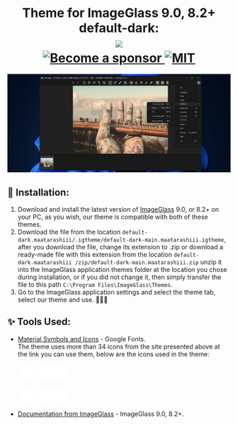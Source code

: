 <div align="center">
  <h1>
    Theme for ImageGlass 9.0, 8.2+ default-dark: <br>
     <a href="https://imageglass.org" target="_blank">
<img src="https://img.shields.io/badge/www-imageglass.org-0099BC.svg?maxAge=3600&color=%233097B8" height="20"> <br>
    <a href="https://github.com/sponsors/maatarashiii" target="_blank" title="Become a sponsor">
<img src="https://img.shields.io/badge/Github-@maatarashiii-24292e.svg?maxAge=3600&logo=github" height="20" alt="Become a sponsor">
</a>
       <a href="https://opensource.org/licenses/MIT" target="_blank" title="MIT">
<img src="https://img.shields.io/badge/License-MIT-brightgreen.svg" height="20" alt="MIT">
</a>
  </h1>
</div>

<img src="https://github.com/Maatarashiii/Default-Dark/blob/main/resources-readme/preview.jpg?raw=true">

## 🚀 Installation:
1. Download and install the latest version of [ImageGlass](https://imageglass.org/release/imageglass-9-0-8-1208-48) 9.0, or 8.2+ on your PC, as you wish, our theme is compatible with both of these themes.
1. Download the file from the location `default-dark.maatarashiii/.igtheme/default-dark-main.maatarashiii.igtheme`, after you download the file, change its extension to .zip or download a ready-made file with this extension from the location `default-dark.maatarashiii /zip/default-dark-main.maatarashiii.zip` unzip it into the ImageGlass application themes folder at the location you chose during installation, or if you did not change it, then simply transfer the file to this path `C:\Program Files\ImageGlass\Themes`.
1. Go to the ImageGlass application settings and select the theme tab, select our theme and use. 🎉🎉🎉

## ✨ Tools Used:
- [Material Symbols and Icons](https://fonts.google.com/icons) - Google Fonts. <br>
  The theme uses more than 34 icons from the site presented above at the link you can use them, below are the icons used in the theme:

  <img src="https://github.com/Maatarashiii/default-dark/blob/main/default-dark.maatarashiii/all-files/actualsize.svg" height="35"> <img src="https://github.com/Maatarashiii/default-dark/blob/main/default-dark.maatarashiii/all-files/colorpicker.svg" height="35"> <img src="https://github.com/Maatarashiii/default-dark/blob/main/default-dark.maatarashiii/all-files/crop.svg" height="35">

  <img src="https://github.com/Maatarashiii/default-dark/blob/main/default-dark.maatarashiii/all-files/zoomin.svg" height="35"> <img src="https://github.com/Maatarashiii/default-dark/blob/main/default-dark.maatarashiii/all-files/zoomout.svg" height="35"> <img src="https://github.com/Maatarashiii/default-dark/blob/main/default-dark.maatarashiii/all-files/fullscreen.svg" height="35">

- [Documentation from ImageGlass](https://imageglass.org/docs/theme-pack) - ImageGlass 9.0, 8.2+.
